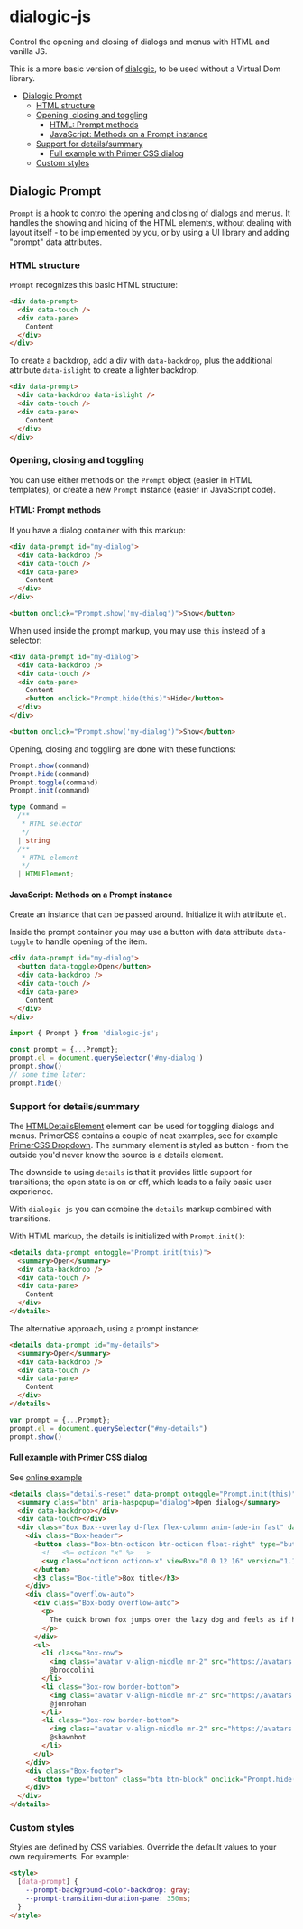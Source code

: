 # dialogic-js

Control the opening and closing of dialogs and menus with HTML and vanilla JS.

This is a more basic version of [dialogic](http://github.com/ArthurClemens/dialogic), to be used without a Virtual Dom library.

- [Dialogic Prompt](#dialogic-prompt)
  - [HTML structure](#html-structure)
  - [Opening, closing and toggling](#opening-closing-and-toggling)
    - [HTML: Prompt methods](#html-prompt-methods)
    - [JavaScript: Methods on a Prompt instance](#javascript-methods-on-a-prompt-instance)
  - [Support for details/summary](#support-for-detailssummary)
    - [Full example with Primer CSS dialog](#full-example-with-primer-css-dialog)
  - [Custom styles](#custom-styles)

## Dialogic Prompt

`Prompt` is a hook to control the opening and closing of dialogs and menus. It handles the showing and hiding of the HTML elements, without dealing with layout itself - to be implemented by you, or by using a UI library and adding "prompt" data attributes.

### HTML structure

`Prompt` recognizes this basic HTML structure:

```html
<div data-prompt>
  <div data-touch />
  <div data-pane>
    Content
  </div>
</div>
```

To create a backdrop, add a div with `data-backdrop`, plus the additional attribute `data-islight` to create a lighter backdrop. 

```html
<div data-prompt>
  <div data-backdrop data-islight />
  <div data-touch />
  <div data-pane>
    Content
  </div>
</div>
```

### Opening, closing and toggling

You can use either methods on the `Prompt` object (easier in HTML templates), or create a new `Prompt` instance (easier in JavaScript code).

#### HTML: Prompt methods

If you have a dialog container with this markup:

```html
<div data-prompt id="my-dialog">
  <div data-backdrop />
  <div data-touch />
  <div data-pane>
    Content
  </div>
</div>

<button onclick="Prompt.show('my-dialog')">Show</button>
```

When used inside the prompt markup, you may use `this` instead of a selector:

```html
<div data-prompt id="my-dialog">
  <div data-backdrop />
  <div data-touch />
  <div data-pane>
    Content
    <button onclick="Prompt.hide(this)">Hide</button>
  </div>
</div>

<button onclick="Prompt.show('my-dialog')">Show</button>
```

Opening, closing and toggling are done with these functions:

```ts
Prompt.show(command)
Prompt.hide(command)
Prompt.toggle(command)
Prompt.init(command)

type Command =
  /**
   * HTML selector
   */
  | string
  /**
   * HTML element
   */
  | HTMLElement;
```

#### JavaScript: Methods on a Prompt instance

Create an instance that can be passed around. Initialize it with attribute `el`.

Inside the prompt container you may use a button with data attribute `data-toggle` to handle opening of the item.

```html
<div data-prompt id="my-dialog">
  <button data-toggle>Open</button>
  <div data-backdrop />
  <div data-touch />
  <div data-pane>
    Content
  </div>
</div>
```

```js
import { Prompt } from 'dialogic-js';

const prompt = {...Prompt};
prompt.el = document.querySelector('#my-dialog')
prompt.show()
// some time later:
prompt.hide()
```

### Support for details/summary

The [HTMLDetailsElement](https://developer.mozilla.org/en-US/docs/Web/API/HTMLDetailsElement) element can be used for toggling dialogs and menus. PrimerCSS contains a couple of neat examples, see for example [PrimerCSS Dropdown](https://primer.style/css/components/dropdown). The summary element is styled as button - from the outside you'd never know the source is a details element.

The downside to using `details` is that it provides little support for transitions; the open state is on or off, which leads to a faily basic user experience.

With `dialogic-js` you can combine the `details` markup combined with transitions. 

With HTML markup, the details is initialized with `Prompt.init()`:

```html
<details data-prompt ontoggle="Prompt.init(this)">
  <summary>Open</summary>
  <div data-backdrop />
  <div data-touch />
  <div data-pane>
    Content
  </div>
</details>
```

The alternative approach, using a prompt instance:

```html
<details data-prompt id="my-details">
  <summary>Open</summary>
  <div data-backdrop />
  <div data-touch />
  <div data-pane>
    Content
  </div>
</details>
```

```js
var prompt = {...Prompt};
prompt.el = document.querySelector("#my-details")
prompt.show()
```

#### Full example with Primer CSS dialog

See [online example]()

```html
<details class="details-reset" data-prompt ontoggle="Prompt.init(this)">
  <summary class="btn" aria-haspopup="dialog">Open dialog</summary>
  <div data-backdrop></div>
  <div data-touch></div>
  <div class="Box Box--overlay d-flex flex-column anim-fade-in fast" data-pane>
    <div class="Box-header">
      <button class="Box-btn-octicon btn-octicon float-right" type="button" aria-label="Close dialog" onclick="Prompt.hide(this)">
        <!-- <%= octicon "x" %> -->
        <svg class="octicon octicon-x" viewBox="0 0 12 16" version="1.1" width="12" height="16" aria-hidden="true"><path fill-rule="evenodd" d="M7.48 8l3.75 3.75-1.48 1.48L6 9.48l-3.75 3.75-1.48-1.48L4.52 8 .77 4.25l1.48-1.48L6 6.52l3.75-3.75 1.48 1.48L7.48 8z"></path></svg>
      </button>
      <h3 class="Box-title">Box title</h3>
    </div>
    <div class="overflow-auto">
      <div class="Box-body overflow-auto">
        <p>
          The quick brown fox jumps over the lazy dog and feels as if he were in the seventh heaven of typography together with Hermann Zapf, the most famous artist of the...
        </p>
      </div>
      <ul>
        <li class="Box-row">
          <img class="avatar v-align-middle mr-2" src="https://avatars.githubusercontent.com/broccolini?s=48" alt="broccolini" width="24" height="24">
          @broccolini
        </li>
        <li class="Box-row border-bottom">
          <img class="avatar v-align-middle mr-2" src="https://avatars.githubusercontent.com/jonrohan?s=48" alt="jonrohan" width="24" height="24">
          @jonrohan
        </li>
        <li class="Box-row border-bottom">
          <img class="avatar v-align-middle mr-2" src="https://avatars.githubusercontent.com/shawnbot?s=48" alt="shawnbot" width="24" height="24">
          @shawnbot
        </li>
      </ul>
    </div>
    <div class="Box-footer">
      <button type="button" class="btn btn-block" onclick="Prompt.hide(this)">Okidoki</button>
    </div>
  </div>
</details>
```

### Custom styles

Styles are defined by CSS variables. Override the default values to your own requirements. For example:

```html
<style>
  [data-prompt] {
    --prompt-background-color-backdrop: gray;
    --prompt-transition-duration-pane: 350ms;
  }
</style>
```
